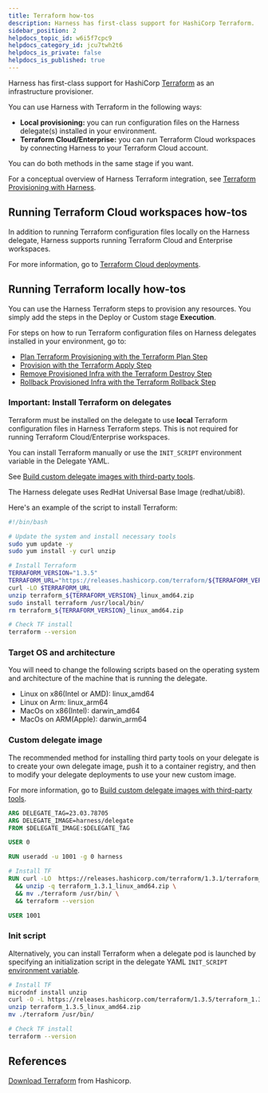 ```yaml
---
title: Terraform how-tos
description: Harness has first-class support for HashiCorp Terraform.
sidebar_position: 2
helpdocs_topic_id: w6i5f7cpc9
helpdocs_category_id: jcu7twh2t6
helpdocs_is_private: false
helpdocs_is_published: true
---
```


Harness has first-class support for HashiCorp [Terraform](https://www.terraform.io/) as an infrastructure provisioner.

You can use Harness with Terraform in the following ways:

* **Local provisioning:** you can run configuration files on the Harness delegate(s) installed in your environment.
* **Terraform Cloud/Enterprise:** you can run Terraform Cloud workspaces by connecting Harness to your Terraform Cloud account.

You can do both methods in the same stage if you want.

For a conceptual overview of Harness Terraform integration, see [Terraform Provisioning with Harness](/docs/continuous-delivery/cd-infrastructure/terraform-infra/terraform-provisioning-with-harness.md).

## Running Terraform Cloud workspaces how-tos

In addition to running Terraform configuration files locally on the Harness delegate, Harness supports running Terraform Cloud and Enterprise workspaces.

For more information, go to  [Terraform Cloud deployments](/docs/continuous-delivery/cd-infrastructure/terraform-infra/terraform-cloud-deployments).

## Running Terraform locally how-tos

You can use the Harness Terraform steps to provision any resources. You simply add the steps in the Deploy or Custom stage **Execution**.

For steps on how to run Terraform configuration files on Harness delegates installed in your environment, go to:

* [Plan Terraform Provisioning with the Terraform Plan Step](/docs/continuous-delivery/cd-infrastructure/terraform-infra/run-a-terraform-plan-with-the-terraform-plan-step)
* [Provision with the Terraform Apply Step](/docs/continuous-delivery/cd-infrastructure/terraform-infra/run-a-terraform-plan-with-the-terraform-apply-step)
* [Remove Provisioned Infra with the Terraform Destroy Step](/docs/continuous-delivery/cd-infrastructure/terraform-infra/remove-provisioned-infra-with-terraform-destroy)
* [Rollback Provisioned Infra with the Terraform Rollback Step](/docs/continuous-delivery/cd-infrastructure/terraform-infra/rollback-provisioned-infra-with-the-terraform-rollback-step)


### Important: Install Terraform on delegates

Terraform must be installed on the delegate to use **local** Terraform configuration files in Harness Terraform steps. This is not required for running Terraform Cloud/Enterprise workspaces.

You can install Terraform manually or use the `INIT_SCRIPT` environment variable in the Delegate YAML.

See [Build custom delegate images with third-party tools](https://developer.harness.io/docs/platform/Delegates/install-delegates/build-custom-delegate-images-with-third-party-tools.md).

The Harness delegate uses RedHat Universal Base Image (redhat/ubi8).

Here's an example of the script to install Terraform:

```bash
#!/bin/bash

# Update the system and install necessary tools
sudo yum update -y
sudo yum install -y curl unzip

# Install Terraform
TERRAFORM_VERSION="1.3.5"
TERRAFORM_URL="https://releases.hashicorp.com/terraform/${TERRAFORM_VERSION}/terraform_${TERRAFORM_VERSION}_linux_amd64.zip"
curl -LO $TERRAFORM_URL
unzip terraform_${TERRAFORM_VERSION}_linux_amd64.zip
sudo install terraform /usr/local/bin/
rm terraform_${TERRAFORM_VERSION}_linux_amd64.zip

# Check TF install
terraform --version
```

### Target OS and architecture

You will need to change the following scripts based on the operating system and architecture of the machine that is running the delegate.

- Linux on x86(Intel or AMD): linux_amd64
- Linux on Arm: linux_arm64
- MacOs on x86(Intel): darwin_amd64
- MacOs on ARM(Apple): darwin_arm64

### Custom delegate image

The recommended method for installing third party tools on your delegate is to create your own delegate image, push it to a container registry, and then to modify your delegate deployments to use your new custom image.

For more information, go to [Build custom delegate images with third-party tools](https://developer.harness.io/docs/platform/2_Delegates/install-delegates/build-custom-delegate-images-with-third-party-tools/).

```dockerfile
ARG DELEGATE_TAG=23.03.78705
ARG DELEGATE_IMAGE=harness/delegate
FROM $DELEGATE_IMAGE:$DELEGATE_TAG

USER 0

RUN useradd -u 1001 -g 0 harness

# Install TF
RUN curl -LO  https://releases.hashicorp.com/terraform/1.3.1/terraform_1.3.1_linux_amd64.zip \
  && unzip -q terraform_1.3.1_linux_amd64.zip \
  && mv ./terraform /usr/bin/ \
  && terraform --version

USER 1001
```

### Init script

Alternatively, you can install Terraform when a delegate pod is launched by specifying an initialization script in the delegate YAML `INIT_SCRIPT` [environment variable](https://developer.harness.io/docs/platform/delegates/delegate-reference/delegate-environment-variables/).

```bash
# Install TF  
microdnf install unzip
curl -O -L https://releases.hashicorp.com/terraform/1.3.5/terraform_1.3.5_linux_amd64.zip
unzip terraform_1.3.5_linux_amd64.zip
mv ./terraform /usr/bin/

# Check TF install
terraform --version
```

## References

[Download Terraform](https://www.terraform.io/downloads) from Hashicorp.

